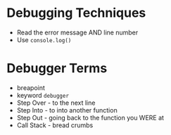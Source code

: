 # Debugging Techniques
* Read the error message AND line number
* Use `console.log()`

# Debugger Terms
* breapoint
* keyword `debugger`
* Step Over - to the next line
* Step Into - to into another function 
* Step Out - going back to the function you WERE at
* Call Stack - bread crumbs 
